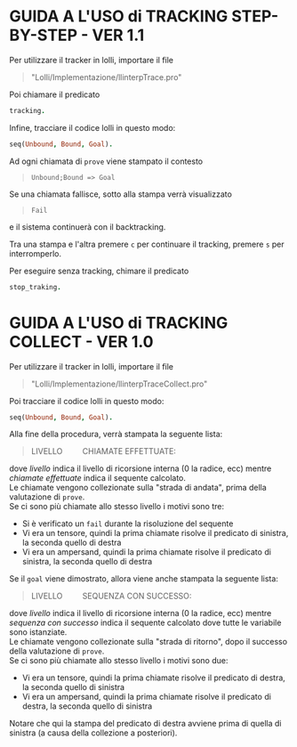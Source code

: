 # GUIDA A L'USO di TRACKING STEP-BY-STEP - VER 1.1

Per utilizzare il tracker in lolli, importare il file

> "Lolli/Implementazione/llinterpTrace.pro"

Poi chiamare il predicato

```prolog
tracking.
```

Infine, tracciare il codice lolli in questo modo:

```prolog
seq(Unbound, Bound, Goal).
```

Ad ogni chiamata di `prove` viene stampato il contesto

> `Unbound;Bound => Goal`

Se una chiamata fallisce, sotto alla stampa verrà visualizzato

> `Fail`

e il sistema continuerà con il backtracking.

Tra una stampa e l'altra premere `c` per continuare il tracking, premere `s` per interromperlo.

Per eseguire senza tracking, chimare il predicato

```prolog
stop_traking.
```


# GUIDA A L'USO di TRACKING COLLECT - VER 1.0

Per utilizzare il tracker in lolli, importare il file

> "Lolli/Implementazione/llinterpTraceCollect.pro"

Poi tracciare il codice lolli in questo modo:

```prolog
seq(Unbound, Bound, Goal).
```

Alla fine della procedura, verrà stampata la seguente lista:

> LIVELLO &emsp;&emsp; CHIAMATE EFFETTUATE:

dove *livello* indica il livello di ricorsione interna (0 la radice, ecc) mentre *chiamate effettuate* indica il sequente calcolato. <br>
Le chiamate vengono collezionate sulla "strada di andata", prima della valutazione di `prove`. <br>
Se ci sono più chiamate allo stesso livello i motivi sono tre:

+ Si è verificato un `fail` durante la risoluzione del sequente
+ Vi era un tensore, quindi la prima chiamate risolve il predicato di sinistra, la seconda quello di destra
+ Vi era un ampersand, quindi la prima chiamate risolve il predicato di sinistra, la seconda quello di destra

Se il `goal` viene dimostrato, allora viene anche stampata la seguente lista:

> LIVELLO &emsp;&emsp; SEQUENZA CON SUCCESSO:

dove *livello* indica il livello di ricorsione interna (0 la radice, ecc) mentre *sequenza con successo* indica il sequente calcolato dove tutte le variabile sono istanziate. <br>
Le chiamate vengono collezionate sulla "strada di ritorno", dopo il successo della valutazione di `prove`. <br>
Se ci sono più chiamate allo stesso livello i motivi sono due:

+ Vi era un tensore, quindi la prima chiamate risolve il predicato di destra, la seconda quello di sinistra
+ Vi era un ampersand, quindi la prima chiamate risolve il predicato di destra, la seconda quello di sinistra

Notare che qui la stampa del predicato di destra avviene prima di quella di sinistra (a causa della collezione a posteriori).
